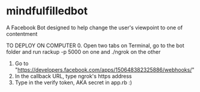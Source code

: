 # mindfulfilledbot
A Facebook Bot designed to help change the user's viewpoint to one of contentment

TO DEPLOY ON COMPUTER
0. Open two tabs on Terminal, go to the bot folder and run rackup -p 5000 on one and ./ngrok on the other
1. Go to "https://developers.facebook.com/apps/150648382325886/webhooks/"
2. In the callback URL, type ngrok's https address
3. Type in the verify token, AKA secret in app.rb :)
